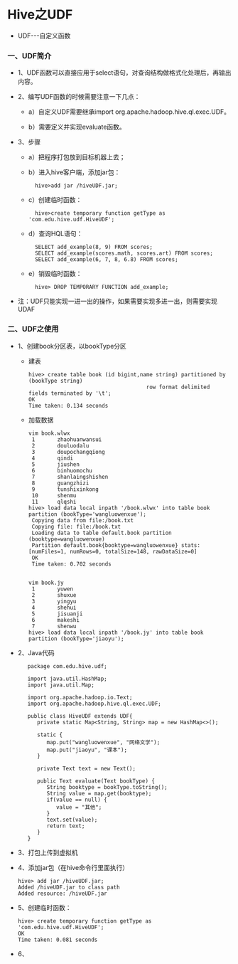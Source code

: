 # Hive之UDF

* UDF---自定义函数

### 一、UDF简介

* 1、UDF函数可以直接应用于select语句，对查询结构做格式化处理后，再输出内容。

* 2、编写UDF函数的时候需要注意一下几点：

    * a）自定义UDF需要继承import org.apache.hadoop.hive.ql.exec.UDF。

    * b）需要定义并实现evaluate函数。


* 3、步骤

    * a）把程序打包放到目标机器上去；

    * b）进入hive客户端，添加jar包：
    
            hive>add jar /hiveUDF.jar;

    * c）创建临时函数：
    
            hive>create temporary function getType as 'com.edu.hive.udf.HiveUDF';

    * d）查询HQL语句：

            SELECT add_example(8, 9) FROM scores;
            SELECT add_example(scores.math, scores.art) FROM scores;
            SELECT add_example(6, 7, 8, 6.8) FROM scores;

    * e）销毁临时函数：
    
            hive> DROP TEMPORARY FUNCTION add_example;
            
* 注：UDF只能实现一进一出的操作，如果需要实现多进一出，则需要实现UDAF


### 二、UDF之使用

* 1、创建book分区表，以bookType分区

   * 建表
   
         hive> create table book (id bigint,name string) partitioned by (bookType string) 
                                              row format delimited fields terminated by '\t';
         OK
         Time taken: 0.134 seconds

   * 加载数据
   
         vim book.wlwx
          1       zhaohuanwansui
          2       douluodalu
          3       doupochangqiong
          4       qindi
          5       jiushen
          6       binhuomochu
          7       shanlaingshishen
          8       guangzhizi
          9       tunshixinkong
          10      shenmu
          11      qlqshi
         hive> load data local inpath '/book.wlwx' into table book partition (bookType='wangluowenxue');
          Copying data from file:/book.txt
          Copying file: file:/book.txt
          Loading data to table default.book partition (booktype=wangluowenxue)
          Partition default.book{booktype=wangluowenxue} stats: [numFiles=1, numRows=0, totalSize=148, rawDataSize=0]
          OK
          Time taken: 0.702 seconds   


         vim book.jy
          1       yuwen
          2       shuxue
          3       yingyu
          4       shehui
          5       jisuanji
          6       makeshi
          7       shenwu
         hive> load data local inpath '/book.jy' into table book partition (bookType='jiaoyu');

* 2、Java代码

         package com.edu.hive.udf;

         import java.util.HashMap;
         import java.util.Map;

         import org.apache.hadoop.io.Text;
         import org.apache.hadoop.hive.ql.exec.UDF;

         public class HiveUDF extends UDF{
            private static Map<String, String> map = new HashMap<>();

            static {
               map.put("wangluowenxue", "网络文学");
               map.put("jiaoyu", "课本");
            }

            private Text text = new Text();

            public Text evaluate(Text bookType) {
               String booktype = bookType.toString();
               String value = map.get(booktype);
               if(value == null) {
                  value = "其他";
               }
               text.set(value);
               return text;
            }
         }

* 3、打包上传到虚拟机

* 4、添加jar包（在hive命令行里面执行）

      hive> add jar /hiveUDF.jar;
      Added /hiveUDF.jar to class path
      Added resource: /hiveUDF.jar

* 5、创建临时函数：

      hive> create temporary function getType as 'com.edu.hive.udf.HiveUDF';
      OK
      Time taken: 0.081 seconds

* 6、




















